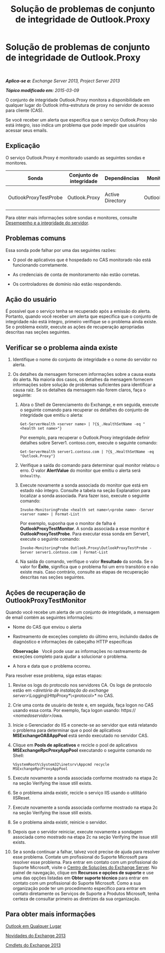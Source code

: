 ﻿---
title: Solução de problemas de conjunto de integridade de Outlook.Proxy
TOCTitle: Solução de problemas de conjunto de integridade de Outlook.Proxy
ms:assetid: a85585c9-433e-4aa4-b016-28782a18144e
ms:mtpsurl: https://technet.microsoft.com/pt-br/library/ms.exch.scom.outlook.proxy(v=EXCHG.150)
ms:contentKeyID: 53275627
ms.date: 03/07/2017
mtps_version: v=EXCHG.150
ms.translationtype: MT
---

# Solução de problemas de conjunto de integridade de Outlook.Proxy

 

_**Aplica-se a:** Exchange Server 2013, Project Server 2013_

_**Tópico modificado em:** 2015-03-09_

O conjunto de integridade Outlook.Proxy monitora a disponibilidade em qualquer lugar do Outlook infra-estrutura de proxy no servidor de acesso para cliente (CAS).

Se você receber um alerta que especifica que o serviço Outlook.Proxy não está íntegro, isso indica um problema que pode impedir que usuários acessar seus emails.

## Explicação

O serviço Outlook.Proxy é monitorado usando as seguintes sondas e monitores.


<table>
<colgroup>
<col style="width: 25%" />
<col style="width: 25%" />
<col style="width: 25%" />
<col style="width: 25%" />
</colgroup>
<thead>
<tr class="header">
<th>Sonda</th>
<th>Conjunto de integridade</th>
<th>Dependências</th>
<th>Monitores associados</th>
</tr>
</thead>
<tbody>
<tr class="odd">
<td><p>OutlookProxyTestProbe</p></td>
<td><p>Outlook.Proxy</p></td>
<td><p>Active Directory</p></td>
<td><p>OutlookProxyTestMonitor</p></td>
</tr>
</tbody>
</table>


Para obter mais informações sobre sondas e monitores, consulte [Desempenho e a integridade do servidor](https://technet.microsoft.com/pt-br/library/jj150551\(v=exchg.150\)).

## Problemas comuns

Essa sonda pode falhar por uma das seguintes razões:

  - O pool de aplicativos que é hospedado no CAS monitorado não está funcionando corretamente.

  - As credenciais de conta de monitoramento não estão corretas.

  - Os controladores de domínio não estão respondendo.

## Ação do usuário

É possível que o serviço tenha se recuperado após a emissão do alerta. Portanto, quando você receber um alerta que especifica que o conjunto de integridade não está íntegro, primeiro verifique se o problema ainda existe. Se o problema existir, execute as ações de recuperação apropriadas descritas nas seções seguintes.

## Verificar se o problema ainda existe

1.  Identifique o nome do conjunto de integridade e o nome do servidor no alerta.

2.  Os detalhes da mensagem fornecem informações sobre a causa exata do alerta. Na maioria dos casos, os detalhes da mensagem fornecem informações sobre solução de problemas suficientes para identificar a causa raiz. Se os detalhes da mensagem não forem claros, faça o seguinte:
    
    1.  Abra o Shell de Gerenciamento do Exchange, e em seguida, execute o seguinte comando para recuperar os detalhes do conjunto de integridade que emitiu o alerta:
        
            Get-ServerHealth <server name> | ?{$_.HealthSetName -eq "<health set name>"}
        
        Por exemplo, para recuperar o Outlook.Proxy integridade definir detalhes sobre Server1. contoso.com, execute o seguinte comando:
        
            Get-ServerHealth server1.contoso.com | ?{$_.HealthSetName -eq "Outlook.Proxy"}
    
    2.  Verifique a saída do comando para determinar qual monitor relatou o erro. O valor **AlertValue** do monitor que emitiu o alerta será `Unhealthy`.
    
    3.  Execute novamente a sonda associada do monitor que está em estado não íntegro. Consulte a tabela na seção Explanation para localizar a sonda associada. Para fazer isso, execute o seguinte comando:
        
            Invoke-MonitoringProbe <health set name>\<probe name> -Server <server name> | Format-List
        
        Por exemplo, suponha que o monitor de falha é **OutlookProxyTestMonitor**. A sonda associada a esse monitor é **OutlookProxyTestProbe**. Para executar essa sonda em Server1, execute o seguinte comando:
        
            Invoke-MonitoringProbe Outlook.Proxy\OutlookProxyTestProbe -Server server1.contoso.com | Format-List
    
    4.  Na saída do comando, verifique o valor **Resultado** da sonda. Se o valor for **Êxito**, significa que o problema foi um erro transitório e não existe mais. Caso contrário, consulte as etapas de recuperação descritas nas seções seguintes.

## Ações de recuperação de OutlookProxyTestMonitor

Quando você recebe um alerta de um conjunto de integridade, a mensagem de email contém as seguintes informações:

  - Nome do CAS que enviou o alerta

  - Rastreamento de exceções completo do último erro, incluindo dados de diagnóstico e informações de cabeçalho HTTP específicas  
    
    **Observação**   Você pode usar as informações no rastreamento de exceções completo para ajudar a solucionar o problema.

  - A hora e data que o problema ocorreu.

Para resolver esse problema, siga estas etapas:

1.  Revise os logs do protocolo nos servidores CA. Os logs de protocolo estão em *\<diretório de instalação do exchange server\>*\\Logging\\HttpProxy*\\\<protocol\>* no CAS.

2.  Crie uma conta de usuário de teste e, em seguida, faça logon no CAS usando essa conta. Por exemplo, faça logon usando: https:// *\<nomedoservidor\>*/owa.

3.  Inicie o Gerenciador do IIS e conecte-se ao servidor que está relatando o problema para determinar que o pool de aplicativos **MSExchangeOABAppPool** está sendo executado no servidor CAS.

4.  Clique em **Pools de aplicativos** e recicle o pool de aplicativos **MSExchangeRpcProxyAppPool** executando o seguinte comando no Shell:
    
        %SystemRoot%\System32\inetsrv\Appcmd recycle MSExchangeRpcProxyAppPool

5.  Execute novamente a sonda associada conforme mostrado na etapa 2c na seção Verifying the issue still exists.

6.  Se o problema ainda existir, recicle o serviço IIS usando o utilitário IISReset.

7.  Execute novamente a sonda associada conforme mostrado na etapa 2c na seção Verifying the issue still exists.

8.  Se o problema ainda existir, reinicie o servidor.

9.  Depois que o servidor reiniciar, execute novamente a sondagem associada como mostrado na etapa 2c na seção Verifying the issue still exists.

10. Se a sonda continuar a falhar, talvez você precise de ajuda para resolver esse problema. Contate um profissional do Suporte Microsoft para resolver esse problema. Para entrar em contato com um profissional do Suporte Microsoft, visite o [Centro de Soluções do Exchange Server](https://go.microsoft.com/fwlink/p/?linkid=180809). No painel de navegação, clique em **Recursos e opções de suporte** e use uma das opções listadas em **Obter suporte técnico** para entrar em contato com um profissional do Suporte Microsoft. Como a sua organização pode ter um procedimento específico para entrar em contato diretamente os Serviços de Suporte a Produtos Microsoft, tenha certeza de consultar primeiro as diretrizes da sua organização.

## Para obter mais informações

[Outlook em Qualquer Lugar](https://technet.microsoft.com/pt-br/library/bb123741\(v=exchg.150\))

[Novidades do Exchange 2013](https://technet.microsoft.com/pt-br/library/jj150540\(v=exchg.150\))

[Cmdlets do Exchange 2013](https://technet.microsoft.com/pt-br/library/bb124413\(v=exchg.150\))

